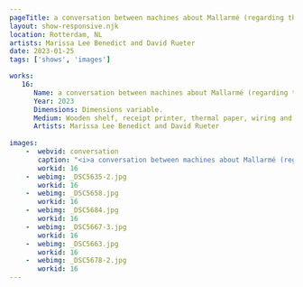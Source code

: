 ```yaml
---
pageTitle: a conversation between machines about Mallarmé (regarding the state of the gallery lights)
layout: show-responsive.njk
location: Rotterdam, NL
artists: Marissa Lee Benedict and David Rueter
date: 2023-01-25
tags: ['shows', 'images']

works:
   16:
      Name: a conversation between machines about Mallarmé (regarding the state of the gallery lights)
      Year: 2023
      Dimensions: Dimensions variable.
      Medium: Wooden shelf, receipt printer, thermal paper, wiring and conduit, custom software, annotated text file containing Stéphane Mallarmé's poem "Un coup de dés jamais n'abolira le hasard," Large Language Model (LLM) cloud service account, single-board computer.
      Artists: Marissa Lee Benedict and David Rueter
      
images: 
    -  webvid: conversation
       caption: "<i>a conversation between machines about Mallarmé (regarding the state of the gallery lights), 2023, Rotterdam, NL</i><br><br> Every 60 seconds, a receipt printer, mounted on a shelf customized to the exhibition space, queries a remote Large Language Model AI service as to whether the gallery lights should be turned on or off.<br><br> The service is asked to provide a brief rationale for its decision of \"ON\" or \"OFF,\" considering successive lines from Stéphane Mallarmé's poem \"Un coup de dés jamais n'abolira le hasard,\" as well as the current local time and wind direction. The printer records each exchange on thermal paper, which falls to the floor after printing. Each query costs the owner of the artwork a fraction of a cent."
       workid: 16
    -  webimg: _DSC5635-2.jpg
       workid: 16
    -  webimg: _DSC5658.jpg
       workid: 16
    -  webimg: _DSC5684.jpg
       workid: 16
    -  webimg: _DSC5667-3.jpg
       workid: 16
    -  webimg: _DSC5663.jpg
       workid: 16
    -  webimg: _DSC5678-2.jpg
       workid: 16
---
```


